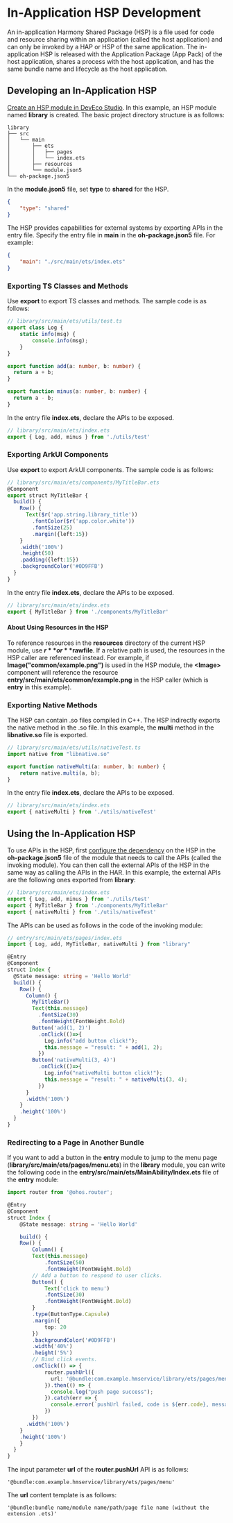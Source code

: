 # In-Application HSP Development

An in-application Harmony Shared Package (HSP) is a file used for code and resource sharing within an application (called the host application) and can only be invoked by a HAP or HSP of the same application.
The in-application HSP is released with the Application Package (App Pack) of the host application, shares a process with the host application, and has the same bundle name and lifecycle as the host application.

## Developing an In-Application HSP

[Create an HSP module in DevEco Studio](https://developer.harmonyos.com/cn/docs/documentation/doc-guides-V3/hsp-0000001521396322-V3#section7717162312546). In this example, an HSP module named **library** is created. The basic project directory structure is as follows:
```
library
├── src
│   └── main
│       ├── ets
│       │   ├── pages
│       │   └── index.ets
│       ├── resources
│       └── module.json5
└── oh-package.json5
```
In the **module.json5** file, set **type** to **shared** for the HSP.
```json
{
    "type": "shared"
}
```

The HSP provides capabilities for external systems by exporting APIs in the entry file. Specify the entry file in **main** in the **oh-package.json5** file. For example:
```json
{
    "main": "./src/main/ets/index.ets"
}
```

### Exporting TS Classes and Methods
Use **export** to export TS classes and methods. The sample code is as follows:
```ts
// library/src/main/ets/utils/test.ts
export class Log {
    static info(msg) {
        console.info(msg);
    }
}

export function add(a: number, b: number) {
  return a + b;
}

export function minus(a: number, b: number) {
  return a - b;
}
```
In the entry file **index.ets**, declare the APIs to be exposed.
```ts
// library/src/main/ets/index.ets
export { Log, add, minus } from './utils/test'
```

### Exporting ArkUI Components
Use **export** to export ArkUI components. The sample code is as follows:
```ts
// library/src/main/ets/components/MyTitleBar.ets
@Component
export struct MyTitleBar {
  build() {
    Row() {
      Text($r('app.string.library_title'))
        .fontColor($r('app.color.white'))
        .fontSize(25)
        .margin({left:15})
    }
    .width('100%')
    .height(50)
    .padding({left:15})
    .backgroundColor('#0D9FFB')
  }
}
```
In the entry file **index.ets**, declare the APIs to be exposed.
```ts
// library/src/main/ets/index.ets
export { MyTitleBar } from './components/MyTitleBar'
```
#### About Using Resources in the HSP
To reference resources in the **resources** directory of the current HSP module, use **$r** or **$rawfile**.
If a relative path is used, the resources in the HSP caller are referenced instead. For example,
if **Image("common/example.png")** is used in the HSP module, the **\<Image>** component will reference the resource **entry/src/main/ets/common/example.png** in the HSP caller (which is **entry** in this example).

### Exporting Native Methods
The HSP can contain .so files compiled in C++. The HSP indirectly exports the native method in the .so file. In this example, the **multi** method in the **libnative.so** file is exported.
```ts
// library/src/main/ets/utils/nativeTest.ts
import native from "libnative.so"

export function nativeMulti(a: number, b: number) {
    return native.multi(a, b);
}
```

In the entry file **index.ets**, declare the APIs to be exposed.
```ts
// library/src/main/ets/index.ets
export { nativeMulti } from './utils/nativeTest'
```

## Using the In-Application HSP
To use APIs in the HSP, first [configure the dependency](https://developer.harmonyos.com/cn/docs/documentation/doc-guides-V3/hsp-0000001521396322-V3#section6161154819195) on the HSP in the **oh-package.json5** file of the module that needs to call the APIs (called the invoking module).
You can then call the external APIs of the HSP in the same way as calling the APIs in the HAR. In this example, the external APIs are the following ones exported from **library**:

```ts
// library/src/main/ets/index.ets
export { Log, add, minus } from './utils/test'
export { MyTitleBar } from './components/MyTitleBar'
export { nativeMulti } from './utils/nativeTest'
```
The APIs can be used as follows in the code of the invoking module:
```ts
// entry/src/main/ets/pages/index.ets
import { Log, add, MyTitleBar, nativeMulti } from "library"

@Entry
@Component
struct Index {
  @State message: string = 'Hello World'
  build() {
    Row() {
      Column() {
        MyTitleBar()
        Text(this.message)
          .fontSize(30)
          .fontWeight(FontWeight.Bold)
        Button('add(1, 2)')
          .onClick(()=>{
            Log.info("add button click!");
            this.message = "result: " + add(1, 2);
          })
        Button('nativeMulti(3, 4)')
          .onClick(()=>{
            Log.info("nativeMulti button click!");
            this.message = "result: " + nativeMulti(3, 4);
          })
      }
      .width('100%')
    }
    .height('100%')
  }
}
```

### Redirecting to a Page in Another Bundle

If you want to add a button in the **entry** module to jump to the menu page (**library/src/main/ets/pages/menu.ets**) in the **library** module, you can write the following code in the **entry/src/main/ets/MainAbility/Index.ets** file of the **entry** module:
```ts
import router from '@ohos.router';

@Entry
@Component
struct Index {
    @State message: string = 'Hello World'

    build() {
    Row() {
        Column() {
        Text(this.message)
            .fontSize(50)
            .fontWeight(FontWeight.Bold)
        // Add a button to respond to user clicks.
        Button() {
            Text('click to menu')
            .fontSize(30)
            .fontWeight(FontWeight.Bold)
        }
        .type(ButtonType.Capsule)
        .margin({
            top: 20
        })
        .backgroundColor('#0D9FFB')
        .width('40%')
        .height('5%')
        // Bind click events.
        .onClick(() => {
            router.pushUrl({
              url: '@bundle:com.example.hmservice/library/ets/pages/menu'
            }).then(() => {
              console.log("push page success");
            }).catch(err => {
              console.error(`pushUrl failed, code is ${err.code}, message is ${err.message}`);
            })
        })
      .width('100%')
    }
    .height('100%')
    }
  }
}
```
The input parameter **url** of the **router.pushUrl** API is as follows:
```ets
'@bundle:com.example.hmservice/library/ets/pages/menu'
```
The **url** content template is as follows:
```ets
'@bundle:bundle name/module name/path/page file name (without the extension .ets)'
```
